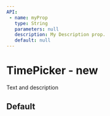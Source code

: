 ```yaml
---
API:
 - name: myProp
   type: String
   parameters: null
   description: My Description prop.
   default: null
---
```


# TimePicker **- new**

<box header>

  Text and description

</box>

<box>

## Default

<vuecode md>
<template #demo>
  <Demos-TimePicker-Default />
</template>
<template #code>

```html

```

</template>
</vuecode>
</box>
